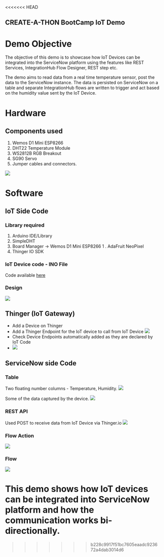 
<<<<<<< HEAD
## CREATE-A-THON BootCamp IoT Demo

# Demo Objective
The objective of this demo is to showcase how IoT Devices can be integrated into the ServiceNow platform using the features like REST Services, IntegrationHub Flow Designer, REST step etc. 

The demo aims to read data from a real time temperature sensor, post the data to the ServiceNow instance. The data is persisted on ServiceNow on a table and separate IntegrationHub flows are written to trigger and act based on the humidity value sent by the IoT Device. 

# Hardware 
## Components used
1. Wemos D1 Mini ESP8266
1. DHT22 Temperature Module
1. WS2812B RGB Breakout
1. SG90 Servo
1. Jumper cables and connectors. 
   
![](images/circuit-photo.png)   

# Software
## IoT Side Code
### Library required
1. Arduino IDE/Library
1. SimpleDHT
1. Board Manager -> Wemos D1 Mini ESP8266
1 . AdaFruit NeoPixel
1. Thinger IO SDK 
   
### IoT Device code - INO File
Code available [here](TemperatureRGBSmartLock.ino)

### Design
![](images/design.png)

## Thinger (IoT Gateway)
- Add a Device on Thinger 
- Add a Thinger Endpoint for the IoT device to call from IoT Device
![](images/thinger-endpoint.png)
- Check Device Endpoints automatically added as they are declared by IoT Code
- ![](images/thinger-device-endpoints.png)

## ServiceNow side Code

### Table
Two floating number columns - Temperature, Humidity. 
![](images/table.png)

Some of the data captured by the device.
![](images/table-data.png)

### REST API
Used POST to receive data from IoT Device via Thinger.io
![](images/rest-api.png)

### Flow Action
![](images/flow-action.png)

### Flow 
![](images/flow.png)

This demo shows how IoT devices can be integrated into ServiceNow platform and how the communication works bi-directionally. 
=======
>>>>>>> b228c9917f51bc7605eaadc923672a4dab3014d6
